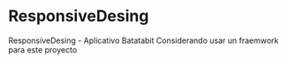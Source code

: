 # ResponsiveDesing
ResponsiveDesing - Aplicativo Batatabit
Considerando usar un fraemwork para este proyecto
